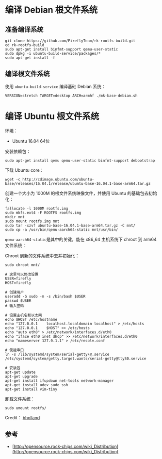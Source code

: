 # 编译 Debian 根文件系统

## 准备编译系统

``` shell
git clone https://github.com/FireflyTeam/rk-rootfs-build.git
cd rk-rootfs-build
sudo apt-get install binfmt-support qemu-user-static
sudo dpkg -i ubuntu-build-service/packages/*
sudo apt-get install -f
```

## 编译根文件系统

使用 `ubuntu-build-service` 编译基础 Debian 系统：

``` shell
VERSION=stretch TARGET=desktop ARCH=armhf ./mk-base-debian.sh
```

# 编译 Ubuntu 根文件系统

环境：

- Ubuntu 16.04 64位

安装依赖包：

``` shell
sudo apt-get install qemu qemu-user-static binfmt-support debootstrap
```

下载 Ubuntu core：

``` shell
wget -c http://cdimage.ubuntu.com/ubuntu-base/releases/16.04.1/release/ubuntu-base-16.04.1-base-arm64.tar.gz
```

创建一个大小为 1000M 的根文件系统映像文件，并使用 Ubuntu 的基础包去初始化：

``` shell
fallocate -l 1000M rootfs.img
sudo mkfs.ext4 -F ROOTFS rootfs.img
mkdir mnt
sudo mount rootfs.img mnt
sudo tar -xzvf ubuntu-base-16.04.1-base-arm64.tar.gz -C mnt/
sudo cp -a /usr/bin/qemu-aarch64-static mnt/usr/bin/
```

`qemu-aarch64-static`是其中的关键，能在 x86_64 主机系统下 chroot 到 arm64 文件系统：

Chroot 到新的文件系统中去并初始化：

``` shell
sudo chroot mnt/

# 这里可以修改设置
USER=firefly
HOST=firefly

# 创建用户
useradd -G sudo -m -s /bin/bash $USER
passwd $USER
# 输入密码

# 设置主机名和以太网
echo $HOST /etc/hostname
echo "127.0.0.1    localhost.localdomain localhost" > /etc/hosts
echo "127.0.0.1    $HOST" >> /etc/hosts
echo "auto eth0" > /etc/network/interfaces.d/eth0
echo "iface eth0 inet dhcp" >> /etc/network/interfaces.d/eth0
echo "nameserver 127.0.1.1" > /etc/resolv.conf

# 使能串口
ln -s /lib/systemd/system/serial-getty\@.service /etc/systemd/system/getty.target.wants/serial-getty@ttyS0.service

# 安装包
apt-get update
apt-get upgrade
apt-get install ifupdown net-tools network-manager
apt-get install udev sudo ssh
apt-get install vim-tiny
```

卸载文件系统：

``` shell
sudo umount rootfs/
```

Credit： [bholland](https://forum.armbian.com/topic/6850-document-about-compiling-a-kernel-and-rootfs-for-the-firefly-boards/)

## 参考

- [http://opensource.rock-chips.com/wiki_Distribution](http://opensource.rock-chips.com/wiki_Distribution)
